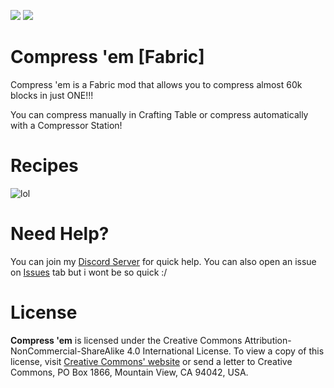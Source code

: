 [![](https://img.shields.io/discord/839440449147240489?color=5865F2&label=Discord&logo=Discord&logoColor=5865F2&style=for-the-badge)](https://discord.gg/VSgTpTGZ8A) [![](https://shields.io/badge/CurseForge-Click%20Here-F16436?logo=curseforge&style=for-the-badge&logoColor=F16436)](https://www.curseforge.com/minecraft/mc-mods/compress-em)
# Compress 'em [Fabric]
Compress 'em is a Fabric mod that allows you to compress almost 60k blocks in just ONE!!!

You can compress manually in Crafting Table or compress automatically with a Compressor Station!

# Recipes

![lol](https://media.discordapp.net/attachments/571421269740879887/869684362281615501/manually.png?width=1080&height=248)

# Need Help?
You can join my [Discord Server](https://discord.gg/VSgTpTGZ8A) for quick help. You can also open an issue on [Issues](https://github.com/GmsGarcia/compress-em/issues) tab but i wont be so quick :/

# License

**Compress 'em** is licensed under the Creative Commons Attribution-NonCommercial-ShareAlike 4.0 International License. To view a copy of this license, visit [Creative Commons' website](http://creativecommons.org/licenses/by-nc-sa/4.0/) or send a letter to Creative Commons, PO Box 1866, Mountain View, CA 94042, USA.
